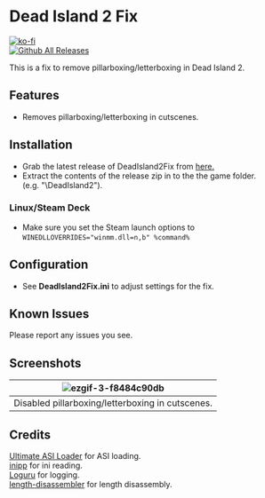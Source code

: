 # Dead Island 2 Fix
[![ko-fi](https://ko-fi.com/img/githubbutton_sm.svg)](https://ko-fi.com/W7W01UAI9)</br>
[![Github All Releases](https://img.shields.io/github/downloads/Lyall/DeadIsland2Fix/total.svg)](https://github.com/Lyall/DeadIsland2Fix/releases)

This is a fix to remove pillarboxing/letterboxing in Dead Island 2.

## Features
- Removes pillarboxing/letterboxing in cutscenes.

## Installation
- Grab the latest release of DeadIsland2Fix from [here.](https://github.com/Lyall/DeadIsland2Fix/releases)
- Extract the contents of the release zip in to the the game folder.<br />(e.g. "<GamesFolder>\DeadIsland2").

### Linux/Steam Deck
- Make sure you set the Steam launch options to `WINEDLLOVERRIDES="winmm.dll=n,b" %command%`

## Configuration
- See **DeadIsland2Fix.ini** to adjust settings for the fix.

## Known Issues
Please report any issues you see.

## Screenshots

| ![ezgif-3-f8484c90db](https://user-images.githubusercontent.com/695941/233657454-46a9effd-4168-4169-a168-8489942cc0a8.gif) |
|:--:|
| Disabled pillarboxing/letterboxing in cutscenes. |

## Credits
[Ultimate ASI Loader](https://github.com/ThirteenAG/Ultimate-ASI-Loader) for ASI loading. <br />
[inipp](https://github.com/mcmtroffaes/inipp) for ini reading. <br />
[Loguru](https://github.com/emilk/loguru) for logging. <br />
[length-disassembler](https://github.com/Nomade040/length-disassembler) for length disassembly.

